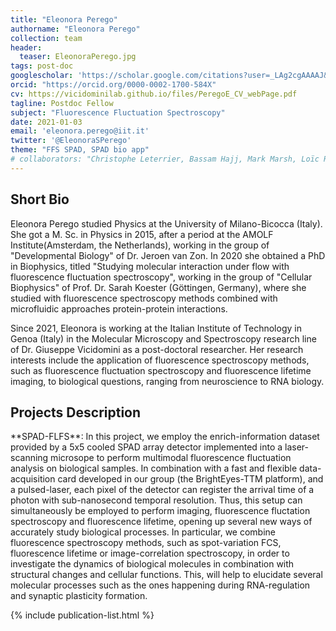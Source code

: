 ```yaml
---
title: "Eleonora Perego"
authorname: "Eleonora Perego"
collection: team
header:
  teaser: EleonoraPerego.jpg
tags: post-doc
googlescholar: 'https://scholar.google.com/citations?user=_LAg2cgAAAAJ&hl=it&oi=ao'
orcid: "https://orcid.org/0000-0002-1700-584X"
cv: https://vicidominilab.github.io/files/PeregoE_CV_webPage.pdf
tagline: Postdoc Fellow
subject: "Fluorescence Fluctuation Spectroscopy"
date: 2021-01-03
email: 'eleonora.perego@iit.it'
twitter: '@EleonoraSPerego'
theme: "FFS SPAD, SPAD bio app"
# collaborators: "Christophe Leterrier, Bassam Hajj, Mark Marsh, Loïc Royer, Joe Grove"
---
```


<h2>Short Bio</h2>
Eleonora Perego studied Physics at the University of Milano-Bicocca (Italy). She got a M. Sc. in Physics in 2015, after a period at the AMOLF Institute(Amsterdam, the Netherlands), working in the group of "Developmental Biology" of Dr. Jeroen van Zon. In 2020 she obtained a PhD in Biophysics, titled "Studying molecular interaction under flow with fluorescence fluctuation spectroscopy", working in the group of "Cellular Biophysics" of Prof. Dr. Sarah Koester (Göttingen, Germany), where she studied with fluorescence spectroscopy methods combined with microfluidic approaches protein-protein interactions.

Since 2021, Eleonora is working at the Italian Institute of Technology in Genoa (Italy) in the Molecular Microscopy and Spectroscopy research line of Dr. Giuseppe Vicidomini as a post-doctoral researcher. Her research interests include the application of fluorescence spectroscopy methods, such as fluorescence fluctuation spectroscopy and fluorescence lifetime imaging, to biological questions, ranging from neuroscience to RNA biology. 
<h2>Projects Description</h2>
**SPAD-FLFS**: 
In this project, we employ the enrich-information dataset provided by a 5x5 cooled SPAD array detector implemented into a laser-scanning microsope to perform multimodal fluorescence fluctuation analysis on biological samples. In combination with a fast and flexible data-acquisition card developed in our group (the BrightEyes-TTM platform), and a pulsed-laser, each pixel of the detector can register the arrival time of a photon with sub-nanosecond temporal resolution. Thus, this setup can simultaneously be employed to perform imaging, fluorescence fluctation spectroscopy and fluorescence lifetime, opening up several new ways of accurately study biological processes.
In particular, we combine fluorescence spectroscopy methods, such as spot-variation FCS, fluorescence lifetime or image-correlation spectroscopy, in order to investigate the dynamics of biological molecules in combination with structural changes and cellular functions. 
This, will help to elucidate several molecular processes such as the ones happening during RNA-regulation and synaptic plasticity formation. 

<!--{% include author-research-themes.html %}--->
<!--{% include team-member-collaborators.html %}--->
{% include publication-list.html %}
